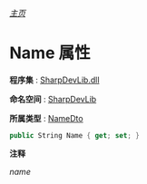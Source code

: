 ###### [主页](./Index.md "主页")

# Name 属性

**程序集** : [SharpDevLib.dll](./SharpDevLib.assembly.md "SharpDevLib.dll")

**命名空间** : [SharpDevLib](./SharpDevLib.namespace.md "SharpDevLib")

**所属类型** : [NameDto](./SharpDevLib.NameDto.md "NameDto")

``` csharp
public String Name { get; set; }
```

**注释**

*name*



